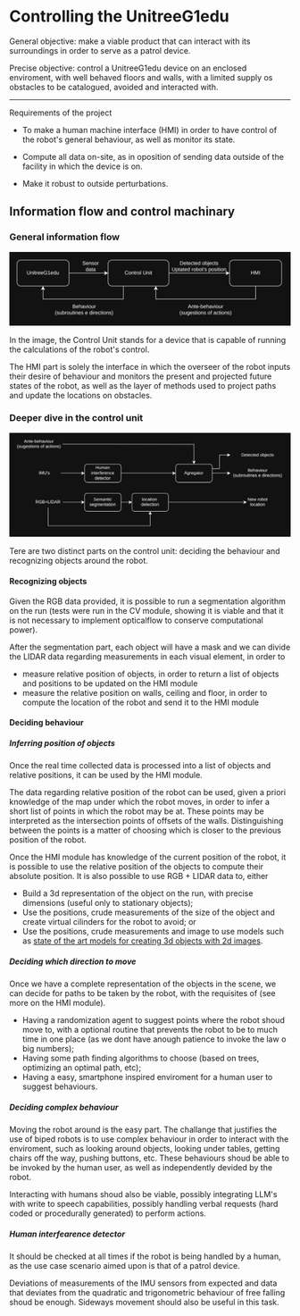 # Controlling the UnitreeG1edu

General objective: make a viable product that can interact with its surroundings in order to serve as a patrol device.

Precise objective: control a UnitreeG1edu device on an enclosed enviroment, with well behaved floors and walls, with a limited supply os obstacles to be catalogued, avoided and interacted with.

---

Requirements of the project

- To make a human machine interface (HMI) in order to have control of the robot's general behaviour, as well as monitor its state. 

- Compute all data on-site, as in oposition of sending data outside of the facility in which the device is on.

- Make it robust to outside perturbations.

## Information flow and control machinary

### General information flow

![alt text](general_diagram.png)

In the image, the Control Unit stands for a device that is capable of running the calculations of the robot's control.

The HMI part is solely the interface in which the overseer of the robot inputs their desire of behaviour and monitors the present and projected future states of the robot, as well as the layer of methods used to project paths and update the locations on obstacles.


### Deeper dive in the control unit

![alt text](control_unit.png)

Tere are two distinct parts on the control unit: deciding the behaviour and recognizing objects around the robot.

#### Recognizing objects

Given the RGB data provided, it is possible to run a segmentation algorithm on the run (tests were run in the CV module, showing it is viable and that it is not necessary to implement opticalflow to conserve computational power).

After the segmentation part, each object will have a mask and we can divide the LIDAR data regarding measurements in each visual element, in order to

- measure relative position of objects, in order to return a list of objects and positions to be updated on the HMI module
- measure the relative position on walls, ceiling and floor, in order to compute the location of the robot and send it to the HMI module

#### Deciding behaviour

##### Inferring position of objects

Once the real time collected data is processed into a list of objects and relative positions, it can be used by the HMI module.

The data regarding relative position of the robot can be used, given a priori knowledge of the map under which the robot moves, in order to infer a short list of points in which the robot may be at. These points may be interpreted as the intersection points of offsets of the walls. Distinguishing between the points is a matter of choosing which is closer to the previous position of the robot.

Once the HMI module has knowledge of the current position of the robot, it is possible to use the relative position of the objects to compute their absolute position. It is also possible to use RGB + LIDAR data to, either

- Build a 3d representation of the object on the run, with precise dimensions (useful only to stationary objects);
- Use the positions, crude measurements of the size of the object and create virtual cilinders for the robot to avoid; or
- Use the positions, crude measurements and image to use models such as [state of the art models for creating 3d objects with 2d images](https://wgsxm.github.io/projects/partcrafter).

##### Deciding which direction to move

Once we have a complete representation of the objects in the scene, we can decide for paths to be taken by the robot, with the requisites of (see more on the HMI module).

- Having a randomization agent to suggest points where the robot shoud move to, with a optional routine that prevents the robot to be to much time in one place (as we dont have anough patience to invoke the law o big numbers);
- Having some path finding algorithms to choose (based on trees, optimizing an optimal path, etc);
- Having a easy, smartphone inspired enviroment for a human user to suggest behaviours.

##### Deciding complex behaviour

Moving the robot around is the easy part. The challange that justifies the use of biped robots is to use complex behaviour in order to interact with the enviroment, such as looking around objects, looking under tables, getting chairs off the way, pushing buttons, etc. These behaviours shoud be able to be invoked by the human user, as well as independently devided by the robot.

Interacting with humans shoud also be viable, possibly integrating LLM's with write to speech capabilities, possibly handling verbal requests (hard coded or procedurally generated) to perform actions.

##### Human interfearence detector

It should be checked at all times if the robot is being handled by a human, as the use case scenario aimed upon is that of a patrol device.

Deviations of measurements of the IMU sensors from expected and data that deviates from the quadratic and trigonometric behaviour of free falling shoud be enough. Sideways movement should also be useful in this task.
